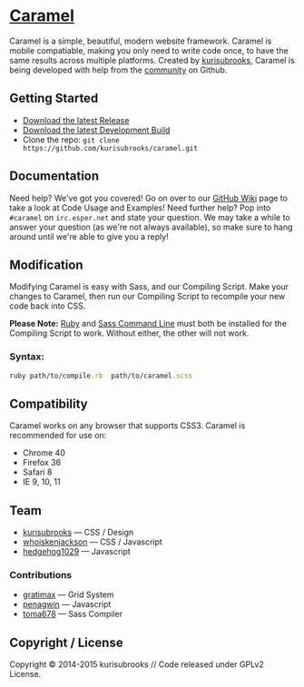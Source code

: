 # [Caramel](http://caramel.ga)
Caramel is a simple, beautiful, modern website framework. Caramel is mobile compatiable, making you only need to write code once, to have the same results across multiple platforms. Created by [kurisubrooks](http://kurisu.ml), Caramel is being developed with help from the [community](#team) on Github.

## Getting Started
- [Download the latest Release](https://github.com/kurisubrooks/caramel/archive/master.zip)
- [Download the latest Development Build](https://github.com/kurisubrooks/caramel/archive/dev.zip)
- Clone the repo: ```git clone https://github.com/kurisubrooks/caramel.git```

## Documentation
Need help? We've got you covered! Go on over to our [GitHub Wiki](https://github.com/kurisubrooks/caramel/wiki) page to take a look at Code Usage and Examples! 
Need further help? Pop into ```#caramel``` on ```irc.esper.net``` and state your question. We may take a while to answer your question (as we're not always available), so make sure to hang around until we're able to give you a reply!

## Modification
Modifying Caramel is easy with Sass, and our Compiling Script. Make your changes to Caramel, then run our Compiling Script to recompile your new code back into CSS. 

**Please Note:** [Ruby](https://www.ruby-lang.org/) and [Sass Command Line](http://sass-lang.com/install) must both be installed for the Compiling Script to work. Without either, the other will not work.

### Syntax:

```ruby
ruby path/to/compile.rb  path/to/caramel.scss
```

## Compatibility

Caramel works on any browser that supports CSS3. Caramel is recommended for use on:

* Chrome 40
* Firefox 36
* Safari 8
* IE 9, 10, 11

## Team

 * [kurisubrooks](http://github.com/kurisubrooks) — CSS / Design
 * [whoiskenjackson](http://github.com/whoiskenjackson) — CSS / Javascript
 * [hedgehog1029](http://github.com/hedgehog1029) — Javascript

### Contributions
 * [gratimax](http://github.com/gratimax) — Grid System
 * [penagwin](http://github.com/penagwin) — Javascript
 * [toma678](http://github.com/toma678) — Sass Compiler

 
## Copyright / License

Copyright &copy; 2014-2015 kurisubrooks // Code released under GPLv2 License.
